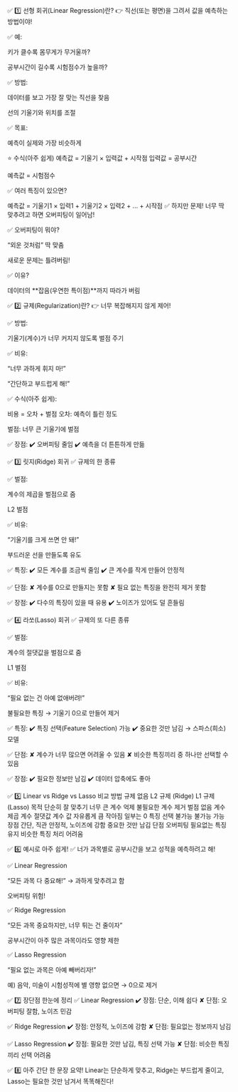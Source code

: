 ✅ 1️⃣ 선형 회귀(Linear Regression)란?
👉 직선(또는 평면)을 그려서 값을 예측하는 방법이야!

✅ 예:

키가 클수록 몸무게가 무거울까?

공부시간이 길수록 시험점수가 높을까?

✅ 방법:

데이터를 보고 가장 잘 맞는 직선을 찾음

선의 기울기와 위치를 조절

✅ 목표:

예측이 실제와 가장 비슷하게

⭐️ 수식(아주 쉽게)
예측값 = 기울기 × 입력값 + 시작점
입력값 = 공부시간

예측값 = 시험점수

✅ 여러 특징이 있으면?

예측값 = 기울기1 × 입력1 + 기울기2 × 입력2 + ... + 시작점
✅ 하지만 문제!
너무 딱 맞추려고 하면 오버피팅이 일어남!

✅ 오버피팅이 뭐야?

“외운 것처럼” 딱 맞춤

새로운 문제는 틀려버림!

✅ 이유?

데이터의 **잡음(우연한 특이점)**까지 따라가 버림

✅ 2️⃣ 규제(Regularization)란?
👉 너무 복잡해지지 않게 제어!

✅ 방법:

기울기(계수)가 너무 커지지 않도록 벌점 주기

✅ 비유:

“너무 과하게 휘지 마!”

“간단하고 부드럽게 해!”

✅ 수식(아주 쉽게):

비용 = 오차 + 벌점
오차: 예측이 틀린 정도

벌점: 너무 큰 기울기에 벌점

✅ 장점:
✔️ 오버피팅 줄임
✔️ 예측을 더 튼튼하게 만듦

✅ 3️⃣ 릿지(Ridge) 회귀
✅ 규제의 한 종류

✅ 벌점:

계수의 제곱을 벌점으로 줌

L2 벌점

✅ 비유:

“기울기를 크게 쓰면 안 돼!”

부드러운 선을 만들도록 유도

✅ 특징:
✔️ 모든 계수를 조금씩 줄임
✔️ 큰 계수를 작게 만들어 안정적

✅ 단점:
✘ 계수를 0으로 만들지는 못함
✘ 필요 없는 특징을 완전히 제거 못함

✅ 장점:
✔️ 다수의 특징이 있을 때 유용
✔️ 노이즈가 있어도 덜 흔들림

✅ 4️⃣ 라쏘(Lasso) 회귀
✅ 규제의 또 다른 종류

✅ 벌점:

계수의 절댓값을 벌점으로 줌

L1 벌점

✅ 비유:

“필요 없는 건 아예 없애버려!”

불필요한 특징 → 기울기 0으로 만들어 제거

✅ 특징:
✔️ 특징 선택(Feature Selection) 가능
✔️ 중요한 것만 남김 → 스파스(희소) 모델

✅ 단점:
✘ 계수가 너무 많으면 어려울 수 있음
✘ 비슷한 특징끼리 중 하나만 선택할 수 있음

✅ 장점:
✔️ 필요한 정보만 남김
✔️ 데이터 압축에도 좋아

✅ 5️⃣ Linear vs Ridge vs Lasso 비교
방법	규제 없음	L2 규제 (Ridge)	L1 규제 (Lasso)
목적	단순히 잘 맞추기	너무 큰 계수 억제	불필요한 계수 제거
벌점	없음	계수 제곱	계수 절댓값
계수 값	자유롭게 큼	작아짐	일부는 0
특징 선택	불가능	불가능	가능
장점	간단, 직관	안정적, 노이즈에 강함	중요한 것만 남김
단점	오버피팅	필요없는 특징 유지	비슷한 특징 처리 어려움

✅ 6️⃣ 예시로 아주 쉽게!
✅ 너가 과목별로 공부시간을 보고 성적을 예측하려고 해!

✅ Linear Regression

“모든 과목 다 중요해!” → 과하게 맞추려고 함

오버피팅 위험!

✅ Ridge Regression

“모든 과목 중요하지만, 너무 튀는 건 줄이자”

공부시간이 아주 많은 과목이라도 영향 제한

✅ Lasso Regression

“필요 없는 과목은 아예 빼버리자!”

예) 음악, 미술이 시험성적에 별 영향 없으면 → 0으로 제거

✅ 7️⃣ 장단점 한눈에 정리
✅ Linear Regression
✔️ 장점: 단순, 이해 쉽다
✘ 단점: 오버피팅 잘함, 노이즈 민감

✅ Ridge Regression
✔️ 장점: 안정적, 노이즈에 강함
✘ 단점: 필요없는 정보까지 남김

✅ Lasso Regression
✔️ 장점: 필요한 것만 남김, 특징 선택 가능
✘ 단점: 비슷한 특징끼리 선택 어려움

✅ 8️⃣ 아주 간단 한 문장 요약!
Linear는 단순하게 맞추고, Ridge는 부드럽게 줄이고, Lasso는 필요한 것만 남겨서 똑똑해진다!